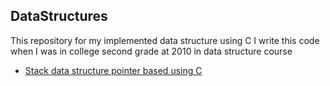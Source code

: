 ## DataStructures
This repository for my implemented data structure using C
I write this code when I was in college second grade at 2010 in data structure course

+ [Stack data structure pointer based using C](https://github.com/MoustafaAttia/DataStructures/tree/StackPointerBased)

